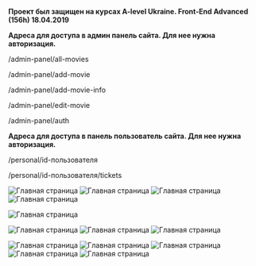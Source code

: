 **Проект был защищен на курсах A-level Ukraine. Front-End Advanced (156h) 18.04.2019**

**Адреса для доступа в админ панель сайта. Для нее нужна авторизация.**

/admin-panel/all-movies

/admin-panel/add-movie

/admin-panel/add-movie-info

/admin-panel/edit-movie

/admin-panel/auth

**Адреса для доступа в панель пользователь сайта. Для нее нужна авторизация.**

/personal/id-пользователя

/personal/id-пользователя/tickets


![Главная страница](https://github.com/team-redheads/react_module/raw/master/src/_screen/index.png)
![Главная страница](https://github.com/team-redheads/react_module/raw/master/src/_screen/card-movie.png)
![Главная страница](https://github.com/team-redheads/react_module/raw/master/src/_screen/room.png)
![Главная страница](https://github.com/team-redheads/react_module/raw/master/src/_screen/buy-ticket.png)

![Главная страница](https://github.com/team-redheads/react_module/raw/master/src/_screen/soon.png)

![Главная страница](https://github.com/team-redheads/react_module/raw/master/src/_screen/auth.png)
![Главная страница](https://github.com/team-redheads/react_module/raw/master/src/_screen/personal-info.png)
![Главная страница](https://github.com/team-redheads/react_module/raw/master/src/_screen/history-buy-tickets.png)

![Главная страница](https://github.com/team-redheads/react_module/raw/master/src/_screen/auth-admin.png)
![Главная страница](https://github.com/team-redheads/react_module/raw/master/src/_screen/admin-all-movie.png)
![Главная страница](https://github.com/team-redheads/react_module/raw/master/src/_screen/admin-add-movie.png)
![Главная страница](https://github.com/team-redheads/react_module/raw/master/src/_screen/admin-add-movie-info.png)
![Главная страница](https://github.com/team-redheads/react_module/raw/master/src/_screen/admin-edit-movie.png)

